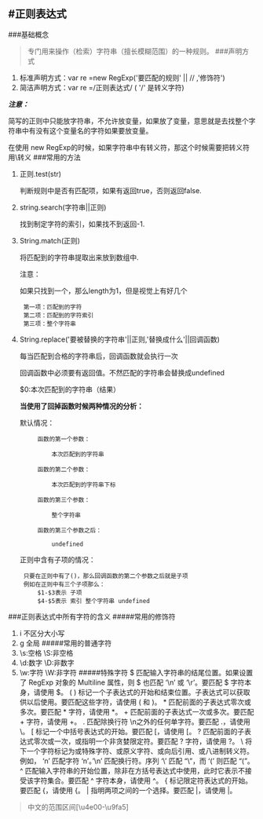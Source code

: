 #正则表达式
--	
###基础概念
> 专门用来操作（检索）字符串（擅长模糊范围）的一种规则。
###声明方式
1. 标准声明方式：var re =new RegExp('要匹配的规则' || // ,'修饰符')	 				
2. 简洁声明方式：var re =/正则表达式/ ( '/' 是转义字符)	
	
***注意：***

简写的正则中只能放字符串，不允许放变量，如果放了变量，意思就是去找整个字符串中有没有这个变量名的字符如果要放变量。

在使用 new RegExp的时候，如果字符串中有转义符，那这个时候需要把转义符用\转义
###常用的方法
1. 正则.test(str)	

   	判断规则中是否有匹配项，如果有返回true，否则返回false.
   
2. string.search(字符串||正则)

   	找到制定字符的索引，如果找不到返回-1.

3. String.match(正则)

   	将匹配到的字符串提取出来放到数组中.

  	注意：<br>

   	如果只找到一个，那么length为1，但是视觉上有好几个
	
		第一项：匹配到的字符
		第二项：匹配到的字符索引
		第三项：整个字符串
4. String.replace('要被替换的字符串'||正则,'替换成什么'||回调函数)

   	每当匹配到合格的字符串后，回调函数就会执行一次

   	回调函数中必须要有返回值。不然匹配的字符串会替换成undefined

   	$0:本次匹配到的字符串（结果）
   
    **当使用了回掉函数时候两种情况的分析：**
	
	默认情况：
			
			函数的第一个参数：

				本次匹配到的字符串
				
			函数的第二个参数：
			
				本次匹配到的字符串下标
				
			函数的第三个参数：
			
				整个字符串
				
			函数的第三个参数之后：
			
				undefined
	正则中含有子项的情况：

		只要在正则中有了()，那么回调函数的第二个参数之后就是子项
		例如在正则中有三个子项那么：
			$1-$3表示 子项
			$4-$5表示 索引 整个字符串 undefined


###正则表达式中所有字符的含义
#####常用的修饰符
1. i 不区分大小写
2. g 全局
#####常用的普通字符
1. \s:空格 		\S:非空格
2. \d:数字		\D:非数字
3. \w:字符		\W:非字符
#####特殊字符
		$	匹配输入字符串的结尾位置。如果设置了 RegExp 对象的 Multiline 属性，则 $ 也匹配 ‘\n’ 或 ‘\r’。要匹配 $ 字符本身，请使用 \$。
		( )	标记一个子表达式的开始和结束位置。子表达式可以获取供以后使用。要匹配这些字符，请使用 \( 和 \)。
		*	匹配前面的子表达式零次或多次。要匹配 * 字符，请使用 \*。
		+	匹配前面的子表达式一次或多次。要匹配 + 字符，请使用 \+。
		.	匹配除换行符 \n之外的任何单字符。要匹配 .，请使用 \。
		[	标记一个中括号表达式的开始。要匹配 [，请使用 \[。
		?	匹配前面的子表达式零次或一次，或指明一个非贪婪限定符。要匹配 ? 字符，请使用 \?。
		\	将下一个字符标记为或特殊字符、或原义字符、或向后引用、或八进制转义符。例如， ‘n’ 匹配字符 ‘n’。’\n’ 匹配换行符。序列 ‘\\’ 匹配 “\”，而 ‘\(’ 则匹配 “(”。
		^	匹配输入字符串的开始位置，除非在方括号表达式中使用，此时它表示不接受该字符集合。要匹配 ^ 字符本身，请使用 \^。
		{	标记限定符表达式的开始。要匹配 {，请使用 \{。
		|	指明两项之间的一个选择。要匹配 |，请使用 \|。

>中文的范围区间[\u4e00-\u9fa5]	